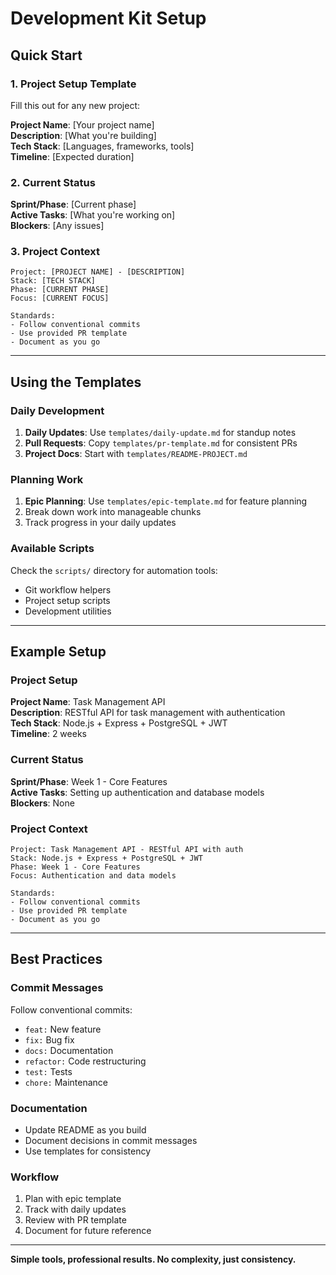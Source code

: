 # Development Kit Setup

## Quick Start

### 1. Project Setup Template
Fill this out for any new project:

**Project Name**: [Your project name]  
**Description**: [What you're building]  
**Tech Stack**: [Languages, frameworks, tools]  
**Timeline**: [Expected duration]

### 2. Current Status
**Sprint/Phase**: [Current phase]  
**Active Tasks**: [What you're working on]  
**Blockers**: [Any issues]

### 3. Project Context
```
Project: [PROJECT NAME] - [DESCRIPTION]
Stack: [TECH STACK]
Phase: [CURRENT PHASE]
Focus: [CURRENT FOCUS]

Standards:
- Follow conventional commits
- Use provided PR template
- Document as you go
```

---

## Using the Templates

### Daily Development
1. **Daily Updates**: Use `templates/daily-update.md` for standup notes
2. **Pull Requests**: Copy `templates/pr-template.md` for consistent PRs
3. **Project Docs**: Start with `templates/README-PROJECT.md`

### Planning Work
1. **Epic Planning**: Use `templates/epic-template.md` for feature planning
2. Break down work into manageable chunks
3. Track progress in your daily updates

### Available Scripts
Check the `scripts/` directory for automation tools:
- Git workflow helpers
- Project setup scripts
- Development utilities

---

## Example Setup

### Project Setup
**Project Name**: Task Management API  
**Description**: RESTful API for task management with authentication  
**Tech Stack**: Node.js + Express + PostgreSQL + JWT  
**Timeline**: 2 weeks

### Current Status
**Sprint/Phase**: Week 1 - Core Features  
**Active Tasks**: Setting up authentication and database models  
**Blockers**: None

### Project Context
```
Project: Task Management API - RESTful API with auth
Stack: Node.js + Express + PostgreSQL + JWT
Phase: Week 1 - Core Features
Focus: Authentication and data models

Standards:
- Follow conventional commits
- Use provided PR template
- Document as you go
```

---

## Best Practices

### Commit Messages
Follow conventional commits:
- `feat:` New feature
- `fix:` Bug fix
- `docs:` Documentation
- `refactor:` Code restructuring
- `test:` Tests
- `chore:` Maintenance

### Documentation
- Update README as you build
- Document decisions in commit messages
- Use templates for consistency

### Workflow
1. Plan with epic template
2. Track with daily updates
3. Review with PR template
4. Document for future reference

---

**Simple tools, professional results. No complexity, just consistency.**